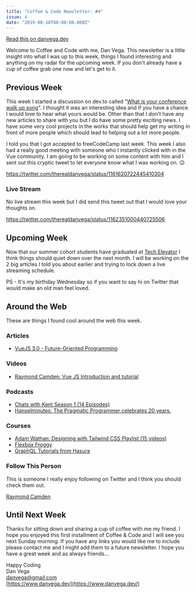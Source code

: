 ```yaml
---
title: "Coffee & Code Newsletter: #4"
issue: 4
date: "2019-08-18T08:00:00.000Z"
---
```


[Read this on danvega.dev](https://www.danvega.dev/newsletter/2019/08/18/coffee-and-code-04)

Welcome to Coffee and Code with me, Dan Vega. This newsletter is a little insight into what I was up to this week, things I found interesting and anything on my radar for the upcoming week. If you don't already have a cup of coffee grab one now and let's get to it.

## Previous Week

This week I started a discussion on dev.to called "[What is your conference walk up song](https://dev.to/therealdanvega/what-is-your-conference-talk-walkup-song-36kb)". I thought it was an interesting idea and if you have a chance I would love to hear what yours would be. Other than that I don't have any new articles to share with you but I do have some pretty exciting news. I have some very cool projects in the works that should help get my writing in front of more people which should lead to helping out a lot more people.

I told you that I got accepted to freeCodeCamp last week. This week I also had a really good meeting with someone who I instantly clicked with in the Vue community. I am going to be working on some content with him and I sent out this cryptic tweet to let everyone know what I was working on. 😉

https://twitter.com/therealdanvega/status/1161620722445410304

### **Live Stream**

No live stream this week but I did send this tweet out that I would love your thoughts on.

https://twitter.com/therealdanvega/status/1162351000440725506

## Upcoming Week

Now that our summer cohort students have graduated at [Tech Elevator](https://www.techelevator.com/) I think things should quiet down over the next month. I will be working on the 2 big articles I told you about earlier and trying to lock down a live streaming schedule.

PS - It's my birthday Wednesday so if you want to say hi on Twitter that would make an old man feel loved.

## Around the Web

These are things I found cool around the web this week.

### Articles

- [VueJS 3.0 - Future-Oriented Programming](https://blog.bitsrc.io/vue-js-3-future-oriented-programming-54dee797988b)

### Videos

- [Raymond Camden: Vue JS Introduction and tutorial](https://www.youtube.com/watch?v=Y9uDghYuld4)

### Podcasts

- [Chats with Kent Season 1 (14 Episodes)](https://kentcdodds.com/chats-with-kent-podcast/seasons/01/episodes/growing-your-skills-and-career-through-teaching-with-ali-spittel)
- [Hanselminutes: The Pragmatic Programmer celebrates 20 years.](https://www.hanselminutes.com/696/the-pragmatic-programmer-celebrates-20-years-with-dave-thomas-and-andy-hunt)

### Courses

- [Adam Wathan: Designing with Tailwind CSS Playlist (15 videos)](https://www.youtube.com/playlist?list=PL7CcGwsqRpSM3w9BT_21tUU8JN2SnyckR)
- [Flexbox Froggy](http://flexboxfroggy.com/)
- [GraphQL Tutorials from Hasura](https://learn.hasura.io/)

### Follow This Person

This is someone I really enjoy following on Twitter and I think you should check them out.

[Raymond Camden](https://twitter.com/raymondcamden)

## Until Next Week

Thanks for sitting down and sharing a cup of coffee with me my friend. I hope you enjoyed this first installment of Coffee & Code and I will see you next Sunday morning. If you have any links you would like me to include please contact me and I might add them to a future newsletter. I hope you have a great week and as always friends...

Happy Coding<br/>
Dan Vega<br/>
danvega@gmail.com<br/>
[https://www.danvega.dev](https://www.danvega.dev/)<br/>
